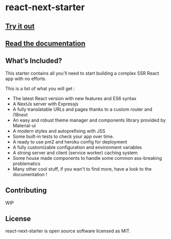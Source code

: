 # react-next-starter

## [Try it out](https://react-next-starter--staging.herokuapp.com)

## [Read the documentation](https://react-next-starter--staging.herokuapp.com/en/_doc/intro)


## What’s Included?

This starter contains all you'll need to start building a complex SSR React app with no efforts.

This is a list of what you will get :
- The latest React version with new features and ES6 syntax
- A NextJs server with Expressjs
- A fully translatable URLs and pages thanks to a custom router and i18next
- An easy and robust theme manager and components library provided by Material-ui
- A modern styles and autoprefixing with JSS
- Some built-in tests to check your app over time.
- A ready to use pm2 and heroku config for deployment
- A fully customizable configuration and environment variables
- A strong server and client (service worker) caching system
- Some house made components to handle some common ass-breaking problematics
- Many other cool stuff, if you wan't to find more, have a look to the documentation !

## Contributing

WIP


## License

react-next-starter is open source software licensed as MIT.
